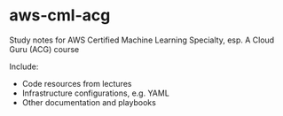 # aws-cml-acg
Study notes for AWS Certified Machine Learning Specialty, esp. A Cloud Guru (ACG) course

Include:
* Code resources from lectures
* Infrastructure configurations, e.g. YAML 
* Other documentation and playbooks
